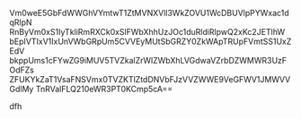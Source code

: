 Vm0weE5GbFdWWGhVYmtwT1ZtMVNXVll3WkZOVU1WcDBUVlpPYWxac1dqRlpN
RnByVm0xS1IyTkliRmRXCk0xSlFWbXhhUzJOc1duRldiRlpwQ2xKc2JETlhW
bEpIVTIxV1IxUnVWbGRpUm5CVVEyMUtSbGRZY0ZkWApTRUpFVmtSS1UxZEdV
bkppUms1cFYwZG9iMUV5TVZkalZrWlZWbXhLVGdwaVZrbDZWMWR3UzFOdFZs
ZFUKYkZaT1VsaFNSVmx0TVZKTlZtdDNVbFJzVVZWWE9VeGFWV1JMWVVGdlMy
TnRValFLQ210eWR3PT0KCmp5cA==

dfh
